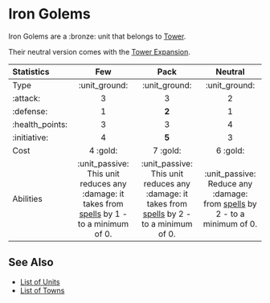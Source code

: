 # Iron Golems

Iron Golems are a :bronze: unit that belongs to [Tower](../towns/tower.md).

Their neutral version comes with the [Tower Expansion](../content.md).


| Statistics | Few | Pack | Neutral |
| :--- | :---: | :---: | :---: |
| Type | :unit_ground: | :unit_ground: | :unit_ground: |
| :attack: | 3 | 3 | 2 |
| :defense: | 1 | **2** | 1 |
| :health_points: | 3 | 3 | 4 |
| :initiative: | 4 | **5** | 3 |
| Cost | 4 :gold: | 7 :gold: | 6 :gold: |
| Abilities | :unit_passive: This unit reduces any :damage: it takes from [spells](../spells/index.md) by 1 - to a minimum of 0. | :unit_passive: This unit reduces any :damage: it takes from [spells](../spells/index.md) by 2 - to a minimum of 0. | :unit_passive: Reduce any :damage: from [spells](../spells/index.md) by 2 - to a minimum of 0. |


## See Also

- [List of Units](index.md)
- [List of Towns](../towns/index.md)
